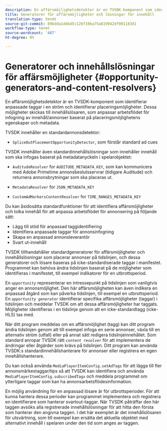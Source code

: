 ```yaml
---
description: En affärsmöjlighetsdetektor är en TVSDK-komponent som identifierar anpassade taggar i en ström och identifierar placeringsmöjligheter. Dessa möjligheter skickas till innehållslösaren, som anpassar arbetsflödet för infogning av innehåll/annonser baserat på placeringsmöjlighetens egenskaper och metadata.
title: Generatorer för affärsmöjligheter och lösningar för innehåll
translation-type: tm+mt
source-git-commit: 89bdda1d4bd5c126f19ba75a819942df901183d1
workflow-type: tm+mt
source-wordcount: '487'
ht-degree: 0%

---
```



# Generatorer och innehållslösningar för affärsmöjligheter {#opportunity-generators-and-content-resolvers}

En affärsmöjlighetsdetektor är en TVSDK-komponent som identifierar anpassade taggar i en ström och identifierar placeringsmöjligheter. Dessa möjligheter skickas till innehållslösaren, som anpassar arbetsflödet för infogning av innehåll/annonser baserat på placeringsmöjlighetens egenskaper och metadata.

TVSDK innehåller en standardannonsdetektor:

* `SpliceOutPlacementOpportunityDetector`, som förstår standard ad cues

TVSDK innehåller även standardinnehållslösningar som innehåller innehåll som ska infogas baserat på metadatanyckeln i spelarobjektet:

* `AuditudeResolver` for  `AUDITUDE_METADATA_KEY`, som kan kommunicera med Adobe Primetime annonsbeslutsservrar (tidigare Auditude) och returnera annonsbrytningar som ska placeras ut.

* `MetadataResolver` for  `JSON_METADATA_KEY`

* `CustomAdMarkersContentResolver` for  `TIME_RANGES_METADATA_KEY`

Du kan åsidosätta standardfunktioner för att identifiera affärsmöjligheter och tolka innehåll för att anpassa arbetsflödet för annonsering på följande sätt:

* Lägg till stöd för anpassad taggidentifiering
* Identifiera anpassade taggar för annonsinfogning
* Skapa en anpassad annonsleverantör
* Svart ut-innehåll

TVSDK tillhandahåller standardgeneratorer för affärsmöjligheter och innehållslösningar som placerar annonser på tidslinjen, och dessa generatorer och lösare baseras på icke-standardiserade taggar i manifestet. Programmet kan behöva ändra tidslinjen baserat på de möjligheter som identifieras i manifestet, till exempel indikatorer för en utbrottsperiod.

En *`opportunity`* representerar en intressepunkt på tidslinjen som vanligtvis anger en annonsmöjlighet. Den här affärsmöjligheten kan även indikera en anpassad åtgärd som kan påverka tidslinjen, till exempel en utbrottsperiod. En *`opportunity generator`* identifierar specifika affärsmöjligheter (taggar) i tidslinjen och meddelar TVSDK om att dessa affärsmöjligheter har taggats. Möjligheter identifieras i en tidslinje genom att en icke-standardtagg (icke-HLS) tas med.

När ditt program meddelas om en affärsmöjlighet (tagg) kan ditt program ändra tidslinjen genom att till exempel infoga en serie annonser, växla till en alternativ ström (utfall) eller på annat sätt redigera tidslinjeinnehållet. Som standard anropar TVSDK rätt *`content resolver`* för att implementera de ändringar eller åtgärder som krävs på tidslinjen. Ditt program kan använda TVSDK:s standardinnehållshanterare för annonser eller registrera en egen innehållshanterare.

Du kan också använda `MediaPlayerItemConfig.setAdTags` för att lägga till fler annonsmärkestaggar/tips så att TVSDK kan identifiera och använda `MediaPlayerItemConfig.subscribedTags` och meddela programmet om ytterligare taggar som kan ha annonsarbetsflödesinformation.

En möjlig användning för en anpassad lösare är för utbrottsperioder. För att kunna hantera dessa perioder kan programmet implementera och registrera en identifierare som hanterar svartout-taggar. När TVSDK påträffar den här taggen avsöks alla registrerade innehållslösningar för att hitta den första som hanterar den angivna taggen. I det här exemplet är det innehållslösaren för utsvärtning, som till exempel kan ersätta det aktuella objektet med alternativt innehåll i spelaren under den tid som anges av taggen.
